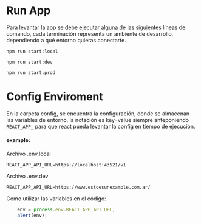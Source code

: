 # Run App
 
Para levantar la app se debe ejecutar alguna de las siguientes líneas de comando, cada terminación representa un ambiente de desarrollo, dependiendo a qué entorno quieras conectarte.
 
 
`npm run start:local`
 
`npm run start:dev`
 
`npm run start:prod`
 
# Config Enviroment
 
En la carpeta config, se encuentra la configuración, donde se almacenan las variables de entorno, la notación es key=value siempre anteponiendo `REACT_APP_` para que react pueda levantar la config en tiempo de ejecución.
 
#### example:
Archivo .env.local
```
REACT_APP_API_URL=https://localhost:43521/v1
```
Archivo .env.dev
```
REACT_APP_API_URL=https://www.estoesunexample.com.ar/
```
 
Como utilizar las variables en el código:
``` javascript
    env = process.env.REACT_APP_API_URL;
    alert(env);
```
